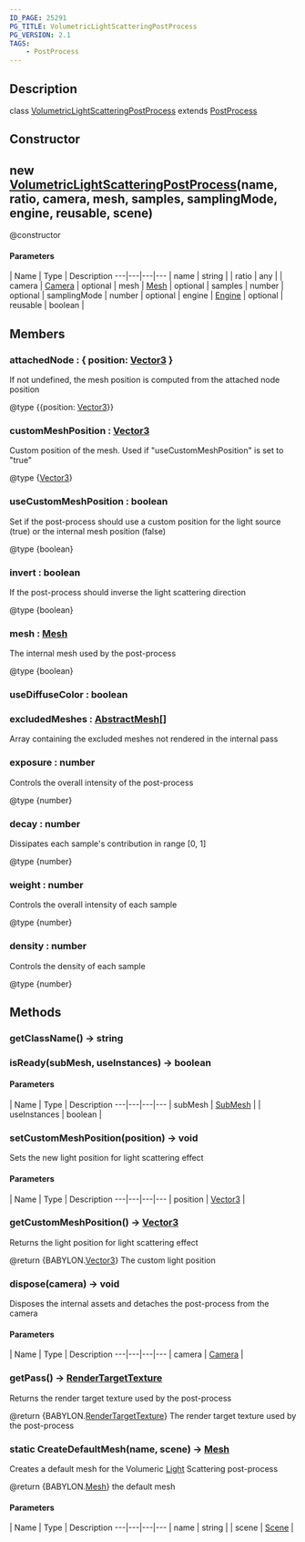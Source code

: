 ```yaml
---
ID_PAGE: 25291
PG_TITLE: VolumetricLightScatteringPostProcess
PG_VERSION: 2.1
TAGS:
    - PostProcess
---
```

## Description

class [VolumetricLightScatteringPostProcess](/classes/3.1/VolumetricLightScatteringPostProcess) extends [PostProcess](/classes/3.1/PostProcess)



## Constructor

## new [VolumetricLightScatteringPostProcess](/classes/3.1/VolumetricLightScatteringPostProcess)(name, ratio, camera, mesh, samples, samplingMode, engine, reusable, scene)

@constructor

#### Parameters
 | Name | Type | Description
---|---|---|---
 | name | string | 
 | ratio | any | 
 | camera | [Camera](/classes/3.1/Camera) | 
optional | mesh | [Mesh](/classes/3.1/Mesh) | 
optional | samples | number | 
optional | samplingMode | number | 
optional | engine | [Engine](/classes/3.1/Engine) | 
optional | reusable | boolean | 
## Members

### attachedNode : { position: [Vector3](/classes/3.1/Vector3) }

If not undefined, the mesh position is computed from the attached node position

@type {{position: [Vector3](/classes/3.1/Vector3)}}

### customMeshPosition : [Vector3](/classes/3.1/Vector3)

Custom position of the mesh. Used if "useCustomMeshPosition" is set to "true"

@type {[Vector3](/classes/3.1/Vector3)}

### useCustomMeshPosition : boolean

Set if the post-process should use a custom position for the light source (true) or the internal mesh position (false)

@type {boolean}

### invert : boolean

If the post-process should inverse the light scattering direction

@type {boolean}

### mesh : [Mesh](/classes/3.1/Mesh)

The internal mesh used by the post-process

@type {boolean}

### useDiffuseColor : boolean



### excludedMeshes : [AbstractMesh](/classes/3.1/AbstractMesh)[]

Array containing the excluded meshes not rendered in the internal pass

### exposure : number

Controls the overall intensity of the post-process

@type {number}

### decay : number

Dissipates each sample's contribution in range [0, 1]

@type {number}

### weight : number

Controls the overall intensity of each sample

@type {number}

### density : number

Controls the density of each sample

@type {number}

## Methods

### getClassName() &rarr; string


### isReady(subMesh, useInstances) &rarr; boolean



#### Parameters
 | Name | Type | Description
---|---|---|---
 | subMesh | [SubMesh](/classes/3.1/SubMesh) | 
 | useInstances | boolean | 
### setCustomMeshPosition(position) &rarr; void

Sets the new light position for light scattering effect

#### Parameters
 | Name | Type | Description
---|---|---|---
 | position | [Vector3](/classes/3.1/Vector3) | 

### getCustomMeshPosition() &rarr; [Vector3](/classes/3.1/Vector3)

Returns the light position for light scattering effect

@return {BABYLON.[Vector3](/classes/3.1/Vector3)} The custom light position
### dispose(camera) &rarr; void

Disposes the internal assets and detaches the post-process from the camera

#### Parameters
 | Name | Type | Description
---|---|---|---
 | camera | [Camera](/classes/3.1/Camera) | 

### getPass() &rarr; [RenderTargetTexture](/classes/3.1/RenderTargetTexture)

Returns the render target texture used by the post-process

@return {BABYLON.[RenderTargetTexture](/classes/3.1/RenderTargetTexture)} The render target texture used by the post-process
### static CreateDefaultMesh(name, scene) &rarr; [Mesh](/classes/3.1/Mesh)

Creates a default mesh for the Volumeric [Light](/classes/3.1/Light) Scattering post-process

@return {BABYLON.[Mesh](/classes/3.1/Mesh)} the default mesh

#### Parameters
 | Name | Type | Description
---|---|---|---
 | name | string | 
 | scene | [Scene](/classes/3.1/Scene) | 
